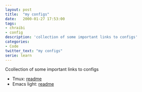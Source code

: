 ```yaml
---
layout: post
title:  "my configs"
date:   2000-01-27 17:53:00
tags:
- chraibi
- config
description: 'collection of some important links to configs'
categories:
- Code
twitter_text: "my configs"
serie: learn
---
```


Ccollection of some important links to configs

- Tmux: [readme](https://gitlab.version.fz-juelich.de/chraibi1/tmux/blob/master/README.md)
- Emacs light: [readme](https://gitlab.version.fz-juelich.de/chraibi1/san_emacs/blob/master/readme.md)
